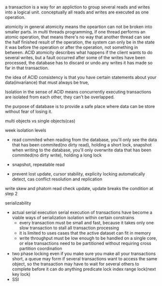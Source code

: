 a transaction is a way for an appliction to group several reads and writes into a logical unit.
conceptually all reads and writes are executed as one operation.

atomicity
in general atomicity means the opeartion can not be broken into smaller parts. in multi threads programming, if one thread performs an atomic operation, that means there's no way that another thread can see the half finished result of the operation, the system can only be in the state it was before the operation or after the operation, not something in between.
ACID atomicity describes what happens if the client wants to do several writes, but a fault occurred after some of the writes have been processed, the database has to discard or undo any writes it has made so far in that transaction.

the idea of ACID consistency is that you have certain statements about your data(invariance) that must always be true, 

Isolation in the sense of ACID means concurrently executing transactions are isolated from each other, they can't be overlapped.

the purpose of database is to provide a safe place where data can be store without fear of losing it.

multi objects vs single objects(cas)

week isolation levels
- read commited
  when reading from the database, you'll only see the data that has been commited(no dirty read), holding a short lock, snapshot
  when writing to the database, you'll only overwrite data that has been commited(no dirty write), holding a long lock

- snapshot, repeatable read
- prevent lost update, cursor stability, explicity locking
  automatically detect, cas
  conflict resolution and replication

write skew and phatom
read check update, update breaks the condition at step 2

serializability
- actual serial execution
serial execution of transactions have become a viable ways of serialization isolation within certain constrains
  - every transaction must be small and fast, because it takes only one slow transaction to stall all transaction processing
  - it is limited to uses cases that the active dataset can fit in memory
  - write throughput must be low enough to be handled on a single core, or else transactions need to be partitioned without requiring cross partition coordination
- two phase locking
even if you make sure you make all your transactions short, a queue may form if several transactions want to access the same object, so the transaction may have to wait for several others to complete before it can do anything
predicate lock
index range lock(next key lock)
- SSI

